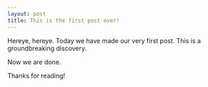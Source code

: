 ```yaml
---
layout: post
title: This is the first post ever!
---
```


Hereye, hereye. Today we have made our very first post.
This is a groundbreaking discovery.

Now we are done.

Thanks for reading!
